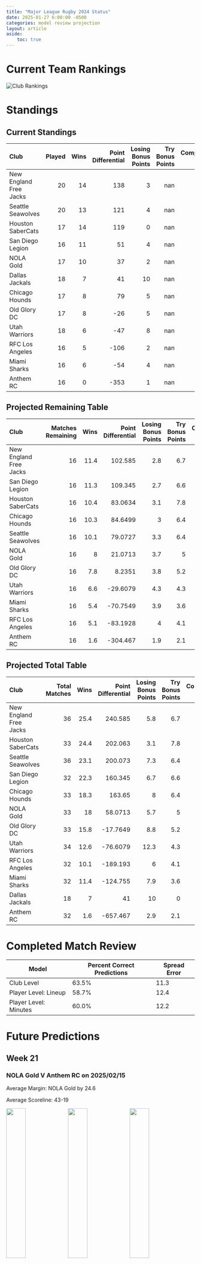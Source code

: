 ```yaml
---  
title: "Major League Rugby 2024 Status"  
date: 2025-01-27 6:00:00 -0500  
categories: model review projection  
layout: article  
aside:  
    toc: true  
---
```

# Current Team Rankings


![Club Rankings](plots/rankings_Major-League-Rugby-2024.png)
# Standings

## Current Standings


| Club                   |   Played |   Wins |   Point Differential |   Losing Bonus Points |   Try Bonus Points |   Competition Points |
|:-----------------------|---------:|-------:|---------------------:|----------------------:|-------------------:|---------------------:|
| New England Free Jacks |       20 |     14 |                  138 |                     3 |                nan |                   66 |
| Seattle Seawolves      |       20 |     13 |                  121 |                     4 |                nan |                   65 |
| Houston SaberCats      |       17 |     14 |                  119 |                     0 |                nan |                   64 |
| San Diego Legion       |       16 |     11 |                   51 |                     4 |                nan |                   53 |
| NOLA Gold              |       17 |     10 |                   37 |                     2 |                nan |                   47 |
| Dallas Jackals         |       18 |      7 |                   41 |                    10 |                nan |                   46 |
| Chicago Hounds         |       17 |      8 |                   79 |                     5 |                nan |                   45 |
| Old Glory DC           |       17 |      8 |                  -26 |                     5 |                nan |                   42 |
| Utah Warriors          |       18 |      6 |                  -47 |                     8 |                nan |                   36 |
| RFC Los Angeles        |       16 |      5 |                 -106 |                     2 |                nan |                   31 |
| Miami Sharks           |       16 |      6 |                  -54 |                     4 |                nan |                   30 |
| Anthem RC              |       16 |      0 |                 -353 |                     1 |                nan |                    6 |



## Projected Remaining Table


| Club                   |   Matches Remaining |   Wins |   Point Differential |   Losing Bonus Points |   Try Bonus Points |   Competition Points |
|:-----------------------|--------------------:|-------:|---------------------:|----------------------:|-------------------:|---------------------:|
| New England Free Jacks |                  16 |   11.4 |             102.585  |                   2.8 |                6.7 |                 54.9 |
| San Diego Legion       |                  16 |   11.3 |             109.345  |                   2.7 |                6.6 |                 54.5 |
| Houston SaberCats      |                  16 |   10.4 |              83.0634 |                   3.1 |                7.8 |                 52.3 |
| Chicago Hounds         |                  16 |   10.3 |              84.6499 |                   3   |                6.4 |                 50.7 |
| Seattle Seawolves      |                  16 |   10.1 |              79.0727 |                   3.3 |                6.4 |                 50   |
| NOLA Gold              |                  16 |    8   |              21.0713 |                   3.7 |                5   |                 41   |
| Old Glory DC           |                  16 |    7.8 |               8.2351 |                   3.8 |                5.2 |                 40.4 |
| Utah Warriors          |                  16 |    6.6 |             -29.6079 |                   4.3 |                4.3 |                 35   |
| Miami Sharks           |                  16 |    5.4 |             -70.7549 |                   3.9 |                3.6 |                 29.2 |
| RFC Los Angeles        |                  16 |    5.1 |             -83.1928 |                   4   |                4.1 |                 28.4 |
| Anthem RC              |                  16 |    1.6 |            -304.467  |                   1.9 |                2.1 |                 10.3 |



## Projected Total Table


| Club                   |   Total Matches |   Wins |   Point Differential |   Losing Bonus Points |   Try Bonus Points |   Competition Points |
|:-----------------------|----------------:|-------:|---------------------:|----------------------:|-------------------:|---------------------:|
| New England Free Jacks |              36 |   25.4 |             240.585  |                   5.8 |                6.7 |                120.9 |
| Houston SaberCats      |              33 |   24.4 |             202.063  |                   3.1 |                7.8 |                116.3 |
| Seattle Seawolves      |              36 |   23.1 |             200.073  |                   7.3 |                6.4 |                115   |
| San Diego Legion       |              32 |   22.3 |             160.345  |                   6.7 |                6.6 |                107.5 |
| Chicago Hounds         |              33 |   18.3 |             163.65   |                   8   |                6.4 |                 95.7 |
| NOLA Gold              |              33 |   18   |              58.0713 |                   5.7 |                5   |                 88   |
| Old Glory DC           |              33 |   15.8 |             -17.7649 |                   8.8 |                5.2 |                 82.4 |
| Utah Warriors          |              34 |   12.6 |             -76.6079 |                  12.3 |                4.3 |                 71   |
| RFC Los Angeles        |              32 |   10.1 |            -189.193  |                   6   |                4.1 |                 59.4 |
| Miami Sharks           |              32 |   11.4 |            -124.755  |                   7.9 |                3.6 |                 59.2 |
| Dallas Jackals         |              18 |    7   |              41      |                  10   |                0   |                 46   |
| Anthem RC              |              32 |    1.6 |            -657.467  |                   2.9 |                2.1 |                 16.3 |



# Completed Match Review


| Model | Percent Correct Predictions | Spread Error |
| ------ | ------ | ------ |
| Club Level | 63.5% | 11.3 |
| Player Level: Lineup | 58.7% | 12.4 |
| Player Level: Minutes | 60.0% | 12.2 |


# Future Predictions

## Week 21

### NOLA Gold V Anthem RC on 2025/02/15


Average Margin: NOLA Gold by 24.6

Average Scoreline: 43-19

<p float="left">
<img src="plots/performances_2025-02-15-NOLAGold_V_AnthemRC.png" width="32%" />
<img src="plots/resultbar_2025-02-15-NOLAGold_V_AnthemRC.png" width="32%" />
<img src="plots/spreads_2025-02-15-NOLAGold_V_AnthemRC.png" width="32%" />
</p>

### San Diego Legion V Seattle Seawolves on 2025/02/15


Average Margin: San Diego Legion by 6.1

Average Scoreline: 27-21

<p float="left">
<img src="plots/performances_2025-02-15-SanDiegoLegion_V_SeattleSeawolves.png" width="32%" />
<img src="plots/resultbar_2025-02-15-SanDiegoLegion_V_SeattleSeawolves.png" width="32%" />
<img src="plots/spreads_2025-02-15-SanDiegoLegion_V_SeattleSeawolves.png" width="32%" />
</p>

### Houston SaberCats V Chicago Hounds on 2025/02/15


Average Margin: Houston SaberCats by 4.6

Average Scoreline: 29-25

<p float="left">
<img src="plots/performances_2025-02-15-HoustonSaberCats_V_ChicagoHounds.png" width="32%" />
<img src="plots/resultbar_2025-02-15-HoustonSaberCats_V_ChicagoHounds.png" width="32%" />
<img src="plots/spreads_2025-02-15-HoustonSaberCats_V_ChicagoHounds.png" width="32%" />
</p>

### Miami Sharks V Old Glory DC on 2025/02/15


Average Margin: Old Glory DC by 0.8

Average Scoreline: 30-29

<p float="left">
<img src="plots/performances_2025-02-15-MiamiSharks_V_OldGloryDC.png" width="32%" />
<img src="plots/resultbar_2025-02-15-MiamiSharks_V_OldGloryDC.png" width="32%" />
<img src="plots/spreads_2025-02-15-MiamiSharks_V_OldGloryDC.png" width="32%" />
</p>

### RFC Los Angeles V New England Free Jacks on 2025/02/16


Average Margin: New England Free Jacks by 7.0

Average Scoreline: 40-34

<p float="left">
<img src="plots/performances_2025-02-16-RFCLosAngeles_V_NewEnglandFreeJacks.png" width="32%" />
<img src="plots/resultbar_2025-02-16-RFCLosAngeles_V_NewEnglandFreeJacks.png" width="32%" />
<img src="plots/spreads_2025-02-16-RFCLosAngeles_V_NewEnglandFreeJacks.png" width="32%" />
</p>

## Week 22

### Anthem RC V San Diego Legion on 2025/02/21


Average Margin: San Diego Legion by 23.5

Average Scoreline: 51-27

<p float="left">
<img src="plots/performances_2025-02-21-AnthemRC_V_SanDiegoLegion.png" width="32%" />
<img src="plots/resultbar_2025-02-21-AnthemRC_V_SanDiegoLegion.png" width="32%" />
<img src="plots/spreads_2025-02-21-AnthemRC_V_SanDiegoLegion.png" width="32%" />
</p>

### Miami Sharks V NOLA Gold on 2025/02/22


Average Margin: NOLA Gold by 1.8

Average Scoreline: 34-33

<p float="left">
<img src="plots/performances_2025-02-22-MiamiSharks_V_NOLAGold.png" width="32%" />
<img src="plots/resultbar_2025-02-22-MiamiSharks_V_NOLAGold.png" width="32%" />
<img src="plots/spreads_2025-02-22-MiamiSharks_V_NOLAGold.png" width="32%" />
</p>

### RFC Los Angeles V Houston SaberCats on 2025/02/23


Average Margin: Houston SaberCats by 5.5

Average Scoreline: 39-33

<p float="left">
<img src="plots/performances_2025-02-23-RFCLosAngeles_V_HoustonSaberCats.png" width="32%" />
<img src="plots/resultbar_2025-02-23-RFCLosAngeles_V_HoustonSaberCats.png" width="32%" />
<img src="plots/spreads_2025-02-23-RFCLosAngeles_V_HoustonSaberCats.png" width="32%" />
</p>

### Chicago Hounds V Utah Warriors on 2025/02/23


Average Margin: Chicago Hounds by 10.1

Average Scoreline: 30-20

<p float="left">
<img src="plots/performances_2025-02-23-ChicagoHounds_V_UtahWarriors.png" width="32%" />
<img src="plots/resultbar_2025-02-23-ChicagoHounds_V_UtahWarriors.png" width="32%" />
<img src="plots/spreads_2025-02-23-ChicagoHounds_V_UtahWarriors.png" width="32%" />
</p>

## Week 23

### Anthem RC V Miami Sharks on 2025/02/28


Average Margin: Miami Sharks by 14.0

Average Scoreline: 35-21

<p float="left">
<img src="plots/performances_2025-02-28-AnthemRC_V_MiamiSharks.png" width="32%" />
<img src="plots/resultbar_2025-02-28-AnthemRC_V_MiamiSharks.png" width="32%" />
<img src="plots/spreads_2025-02-28-AnthemRC_V_MiamiSharks.png" width="32%" />
</p>

### Utah Warriors V NOLA Gold on 2025/03/01


Average Margin: Utah Warriors by 3.1

Average Scoreline: 28-25

<p float="left">
<img src="plots/performances_2025-03-01-UtahWarriors_V_NOLAGold.png" width="32%" />
<img src="plots/resultbar_2025-03-01-UtahWarriors_V_NOLAGold.png" width="32%" />
<img src="plots/spreads_2025-03-01-UtahWarriors_V_NOLAGold.png" width="32%" />
</p>

### Old Glory DC V San Diego Legion on 2025/03/01


Average Margin: San Diego Legion by 2.6

Average Scoreline: 32-29

<p float="left">
<img src="plots/performances_2025-03-01-OldGloryDC_V_SanDiegoLegion.png" width="32%" />
<img src="plots/resultbar_2025-03-01-OldGloryDC_V_SanDiegoLegion.png" width="32%" />
<img src="plots/spreads_2025-03-01-OldGloryDC_V_SanDiegoLegion.png" width="32%" />
</p>

### Houston SaberCats V Seattle Seawolves on 2025/03/01


Average Margin: Houston SaberCats by 4.1

Average Scoreline: 31-26

<p float="left">
<img src="plots/performances_2025-03-01-HoustonSaberCats_V_SeattleSeawolves.png" width="32%" />
<img src="plots/resultbar_2025-03-01-HoustonSaberCats_V_SeattleSeawolves.png" width="32%" />
<img src="plots/spreads_2025-03-01-HoustonSaberCats_V_SeattleSeawolves.png" width="32%" />
</p>

### Chicago Hounds V New England Free Jacks on 2025/03/02


Average Margin: Chicago Hounds by 2.1

Average Scoreline: 25-23

<p float="left">
<img src="plots/performances_2025-03-02-ChicagoHounds_V_NewEnglandFreeJacks.png" width="32%" />
<img src="plots/resultbar_2025-03-02-ChicagoHounds_V_NewEnglandFreeJacks.png" width="32%" />
<img src="plots/spreads_2025-03-02-ChicagoHounds_V_NewEnglandFreeJacks.png" width="32%" />
</p>

## Week 24

### Utah Warriors V Houston SaberCats on 2025/03/08


Average Margin: Houston SaberCats by 2.4

Average Scoreline: 34-32

<p float="left">
<img src="plots/performances_2025-03-08-UtahWarriors_V_HoustonSaberCats.png" width="32%" />
<img src="plots/resultbar_2025-03-08-UtahWarriors_V_HoustonSaberCats.png" width="32%" />
<img src="plots/spreads_2025-03-08-UtahWarriors_V_HoustonSaberCats.png" width="32%" />
</p>

### Miami Sharks V Chicago Hounds on 2025/03/08


Average Margin: Chicago Hounds by 6.1

Average Scoreline: 41-34

<p float="left">
<img src="plots/performances_2025-03-08-MiamiSharks_V_ChicagoHounds.png" width="32%" />
<img src="plots/resultbar_2025-03-08-MiamiSharks_V_ChicagoHounds.png" width="32%" />
<img src="plots/spreads_2025-03-08-MiamiSharks_V_ChicagoHounds.png" width="32%" />
</p>

### Old Glory DC V Anthem RC on 2025/03/08


Average Margin: Old Glory DC by 22.7

Average Scoreline: 38-16

<p float="left">
<img src="plots/performances_2025-03-08-OldGloryDC_V_AnthemRC.png" width="32%" />
<img src="plots/resultbar_2025-03-08-OldGloryDC_V_AnthemRC.png" width="32%" />
<img src="plots/spreads_2025-03-08-OldGloryDC_V_AnthemRC.png" width="32%" />
</p>

### Seattle Seawolves V New England Free Jacks on 2025/03/08


Average Margin: Seattle Seawolves by 2.2

Average Scoreline: 27-25

<p float="left">
<img src="plots/performances_2025-03-08-SeattleSeawolves_V_NewEnglandFreeJacks.png" width="32%" />
<img src="plots/resultbar_2025-03-08-SeattleSeawolves_V_NewEnglandFreeJacks.png" width="32%" />
<img src="plots/spreads_2025-03-08-SeattleSeawolves_V_NewEnglandFreeJacks.png" width="32%" />
</p>

### San Diego Legion V RFC Los Angeles on 2025/03/08


Average Margin: San Diego Legion by 14.1

Average Scoreline: 34-20

<p float="left">
<img src="plots/performances_2025-03-08-SanDiegoLegion_V_RFCLosAngeles.png" width="32%" />
<img src="plots/resultbar_2025-03-08-SanDiegoLegion_V_RFCLosAngeles.png" width="32%" />
<img src="plots/spreads_2025-03-08-SanDiegoLegion_V_RFCLosAngeles.png" width="32%" />
</p>

## Week 25

### Chicago Hounds V Old Glory DC on 2025/03/15


Average Margin: Chicago Hounds by 8.9

Average Scoreline: 37-28

<p float="left">
<img src="plots/performances_2025-03-15-ChicagoHounds_V_OldGloryDC.png" width="32%" />
<img src="plots/resultbar_2025-03-15-ChicagoHounds_V_OldGloryDC.png" width="32%" />
<img src="plots/spreads_2025-03-15-ChicagoHounds_V_OldGloryDC.png" width="32%" />
</p>

### RFC Los Angeles V Seattle Seawolves on 2025/03/15


Average Margin: Seattle Seawolves by 5.0

Average Scoreline: 36-31

<p float="left">
<img src="plots/performances_2025-03-15-RFCLosAngeles_V_SeattleSeawolves.png" width="32%" />
<img src="plots/resultbar_2025-03-15-RFCLosAngeles_V_SeattleSeawolves.png" width="32%" />
<img src="plots/spreads_2025-03-15-RFCLosAngeles_V_SeattleSeawolves.png" width="32%" />
</p>

### Miami Sharks V Utah Warriors on 2025/03/15


Average Margin: Utah Warriors by 0.6

Average Scoreline: 30-30

<p float="left">
<img src="plots/performances_2025-03-15-MiamiSharks_V_UtahWarriors.png" width="32%" />
<img src="plots/resultbar_2025-03-15-MiamiSharks_V_UtahWarriors.png" width="32%" />
<img src="plots/spreads_2025-03-15-MiamiSharks_V_UtahWarriors.png" width="32%" />
</p>

### New England Free Jacks V NOLA Gold on 2025/03/15


Average Margin: New England Free Jacks by 10.0

Average Scoreline: 33-23

<p float="left">
<img src="plots/performances_2025-03-15-NewEnglandFreeJacks_V_NOLAGold.png" width="32%" />
<img src="plots/resultbar_2025-03-15-NewEnglandFreeJacks_V_NOLAGold.png" width="32%" />
<img src="plots/spreads_2025-03-15-NewEnglandFreeJacks_V_NOLAGold.png" width="32%" />
</p>

## Week 26

### Seattle Seawolves V Utah Warriors on 2025/03/22


Average Margin: Seattle Seawolves by 8.9

Average Scoreline: 32-24

<p float="left">
<img src="plots/performances_2025-03-22-SeattleSeawolves_V_UtahWarriors.png" width="32%" />
<img src="plots/resultbar_2025-03-22-SeattleSeawolves_V_UtahWarriors.png" width="32%" />
<img src="plots/spreads_2025-03-22-SeattleSeawolves_V_UtahWarriors.png" width="32%" />
</p>

### San Diego Legion V Miami Sharks on 2025/03/22


Average Margin: San Diego Legion by 14.4

Average Scoreline: 33-18

<p float="left">
<img src="plots/performances_2025-03-22-SanDiegoLegion_V_MiamiSharks.png" width="32%" />
<img src="plots/resultbar_2025-03-22-SanDiegoLegion_V_MiamiSharks.png" width="32%" />
<img src="plots/spreads_2025-03-22-SanDiegoLegion_V_MiamiSharks.png" width="32%" />
</p>

### Anthem RC V Houston SaberCats on 2025/03/22


Average Margin: Houston SaberCats by 19.3

Average Scoreline: 47-28

<p float="left">
<img src="plots/performances_2025-03-22-AnthemRC_V_HoustonSaberCats.png" width="32%" />
<img src="plots/resultbar_2025-03-22-AnthemRC_V_HoustonSaberCats.png" width="32%" />
<img src="plots/spreads_2025-03-22-AnthemRC_V_HoustonSaberCats.png" width="32%" />
</p>

### Old Glory DC V New England Free Jacks on 2025/03/22


Average Margin: New England Free Jacks by 2.7

Average Scoreline: 33-30

<p float="left">
<img src="plots/performances_2025-03-22-OldGloryDC_V_NewEnglandFreeJacks.png" width="32%" />
<img src="plots/resultbar_2025-03-22-OldGloryDC_V_NewEnglandFreeJacks.png" width="32%" />
<img src="plots/spreads_2025-03-22-OldGloryDC_V_NewEnglandFreeJacks.png" width="32%" />
</p>

### NOLA Gold V RFC Los Angeles on 2025/03/22


Average Margin: NOLA Gold by 7.7

Average Scoreline: 32-25

<p float="left">
<img src="plots/performances_2025-03-22-NOLAGold_V_RFCLosAngeles.png" width="32%" />
<img src="plots/resultbar_2025-03-22-NOLAGold_V_RFCLosAngeles.png" width="32%" />
<img src="plots/spreads_2025-03-22-NOLAGold_V_RFCLosAngeles.png" width="32%" />
</p>

## Week 27

### Utah Warriors V New England Free Jacks on 2025/03/29


Average Margin: New England Free Jacks by 3.0

Average Scoreline: 32-29

<p float="left">
<img src="plots/performances_2025-03-29-UtahWarriors_V_NewEnglandFreeJacks.png" width="32%" />
<img src="plots/resultbar_2025-03-29-UtahWarriors_V_NewEnglandFreeJacks.png" width="32%" />
<img src="plots/spreads_2025-03-29-UtahWarriors_V_NewEnglandFreeJacks.png" width="32%" />
</p>

### Houston SaberCats V San Diego Legion on 2025/03/29


Average Margin: Houston SaberCats by 2.0

Average Scoreline: 27-25

<p float="left">
<img src="plots/performances_2025-03-29-HoustonSaberCats_V_SanDiegoLegion.png" width="32%" />
<img src="plots/resultbar_2025-03-29-HoustonSaberCats_V_SanDiegoLegion.png" width="32%" />
<img src="plots/spreads_2025-03-29-HoustonSaberCats_V_SanDiegoLegion.png" width="32%" />
</p>

### Seattle Seawolves V Anthem RC on 2025/03/29


Average Margin: Seattle Seawolves by 27.1

Average Scoreline: 46-19

<p float="left">
<img src="plots/performances_2025-03-29-SeattleSeawolves_V_AnthemRC.png" width="32%" />
<img src="plots/resultbar_2025-03-29-SeattleSeawolves_V_AnthemRC.png" width="32%" />
<img src="plots/spreads_2025-03-29-SeattleSeawolves_V_AnthemRC.png" width="32%" />
</p>

### NOLA Gold V Chicago Hounds on 2025/03/29


Average Margin: Chicago Hounds by 0.7

Average Scoreline: 34-33

<p float="left">
<img src="plots/performances_2025-03-29-NOLAGold_V_ChicagoHounds.png" width="32%" />
<img src="plots/resultbar_2025-03-29-NOLAGold_V_ChicagoHounds.png" width="32%" />
<img src="plots/spreads_2025-03-29-NOLAGold_V_ChicagoHounds.png" width="32%" />
</p>

### RFC Los Angeles V Old Glory DC on 2025/03/29


Average Margin: Old Glory DC by 0.0

Average Scoreline: 31-31

<p float="left">
<img src="plots/performances_2025-03-29-RFCLosAngeles_V_OldGloryDC.png" width="32%" />
<img src="plots/resultbar_2025-03-29-RFCLosAngeles_V_OldGloryDC.png" width="32%" />
<img src="plots/spreads_2025-03-29-RFCLosAngeles_V_OldGloryDC.png" width="32%" />
</p>

## Week 28

### San Diego Legion V Chicago Hounds on 2025/04/05


Average Margin: San Diego Legion by 5.7

Average Scoreline: 28-22

<p float="left">
<img src="plots/performances_2025-04-05-SanDiegoLegion_V_ChicagoHounds.png" width="32%" />
<img src="plots/resultbar_2025-04-05-SanDiegoLegion_V_ChicagoHounds.png" width="32%" />
<img src="plots/spreads_2025-04-05-SanDiegoLegion_V_ChicagoHounds.png" width="32%" />
</p>

### Houston SaberCats V RFC Los Angeles on 2025/04/05


Average Margin: Houston SaberCats by 11.2

Average Scoreline: 34-23

<p float="left">
<img src="plots/performances_2025-04-05-HoustonSaberCats_V_RFCLosAngeles.png" width="32%" />
<img src="plots/resultbar_2025-04-05-HoustonSaberCats_V_RFCLosAngeles.png" width="32%" />
<img src="plots/spreads_2025-04-05-HoustonSaberCats_V_RFCLosAngeles.png" width="32%" />
</p>

### Anthem RC V NOLA Gold on 2025/04/05


Average Margin: NOLA Gold by 14.1

Average Scoreline: 44-30

<p float="left">
<img src="plots/performances_2025-04-05-AnthemRC_V_NOLAGold.png" width="32%" />
<img src="plots/resultbar_2025-04-05-AnthemRC_V_NOLAGold.png" width="32%" />
<img src="plots/spreads_2025-04-05-AnthemRC_V_NOLAGold.png" width="32%" />
</p>

### Old Glory DC V Seattle Seawolves on 2025/04/05


Average Margin: Seattle Seawolves by 1.5

Average Scoreline: 32-31

<p float="left">
<img src="plots/performances_2025-04-05-OldGloryDC_V_SeattleSeawolves.png" width="32%" />
<img src="plots/resultbar_2025-04-05-OldGloryDC_V_SeattleSeawolves.png" width="32%" />
<img src="plots/spreads_2025-04-05-OldGloryDC_V_SeattleSeawolves.png" width="32%" />
</p>

### New England Free Jacks V Miami Sharks on 2025/04/06


Average Margin: New England Free Jacks by 13.6

Average Scoreline: 33-19

<p float="left">
<img src="plots/performances_2025-04-06-NewEnglandFreeJacks_V_MiamiSharks.png" width="32%" />
<img src="plots/resultbar_2025-04-06-NewEnglandFreeJacks_V_MiamiSharks.png" width="32%" />
<img src="plots/spreads_2025-04-06-NewEnglandFreeJacks_V_MiamiSharks.png" width="32%" />
</p>

## Week 29

### RFC Los Angeles V Utah Warriors on 2025/04/12


Average Margin: RFC Los Angeles by 1.1

Average Scoreline: 27-26

<p float="left">
<img src="plots/performances_2025-04-12-RFCLosAngeles_V_UtahWarriors.png" width="32%" />
<img src="plots/resultbar_2025-04-12-RFCLosAngeles_V_UtahWarriors.png" width="32%" />
<img src="plots/spreads_2025-04-12-RFCLosAngeles_V_UtahWarriors.png" width="32%" />
</p>

### NOLA Gold V Old Glory DC on 2025/04/12


Average Margin: NOLA Gold by 4.8

Average Scoreline: 30-26

<p float="left">
<img src="plots/performances_2025-04-12-NOLAGold_V_OldGloryDC.png" width="32%" />
<img src="plots/resultbar_2025-04-12-NOLAGold_V_OldGloryDC.png" width="32%" />
<img src="plots/spreads_2025-04-12-NOLAGold_V_OldGloryDC.png" width="32%" />
</p>

### Miami Sharks V Houston SaberCats on 2025/04/12


Average Margin: Houston SaberCats by 5.4

Average Scoreline: 40-35

<p float="left">
<img src="plots/performances_2025-04-12-MiamiSharks_V_HoustonSaberCats.png" width="32%" />
<img src="plots/resultbar_2025-04-12-MiamiSharks_V_HoustonSaberCats.png" width="32%" />
<img src="plots/spreads_2025-04-12-MiamiSharks_V_HoustonSaberCats.png" width="32%" />
</p>

### New England Free Jacks V San Diego Legion on 2025/04/12


Average Margin: New England Free Jacks by 4.2

Average Scoreline: 28-24

<p float="left">
<img src="plots/performances_2025-04-12-NewEnglandFreeJacks_V_SanDiegoLegion.png" width="32%" />
<img src="plots/resultbar_2025-04-12-NewEnglandFreeJacks_V_SanDiegoLegion.png" width="32%" />
<img src="plots/spreads_2025-04-12-NewEnglandFreeJacks_V_SanDiegoLegion.png" width="32%" />
</p>

### Chicago Hounds V Anthem RC on 2025/04/13


Average Margin: Chicago Hounds by 23.6

Average Scoreline: 46-23

<p float="left">
<img src="plots/performances_2025-04-13-ChicagoHounds_V_AnthemRC.png" width="32%" />
<img src="plots/resultbar_2025-04-13-ChicagoHounds_V_AnthemRC.png" width="32%" />
<img src="plots/spreads_2025-04-13-ChicagoHounds_V_AnthemRC.png" width="32%" />
</p>

## Week 30

### Anthem RC V New England Free Jacks on 2025/04/18


Average Margin: New England Free Jacks by 18.9

Average Scoreline: 49-30

<p float="left">
<img src="plots/performances_2025-04-18-AnthemRC_V_NewEnglandFreeJacks.png" width="32%" />
<img src="plots/resultbar_2025-04-18-AnthemRC_V_NewEnglandFreeJacks.png" width="32%" />
<img src="plots/spreads_2025-04-18-AnthemRC_V_NewEnglandFreeJacks.png" width="32%" />
</p>

### Seattle Seawolves V Chicago Hounds on 2025/04/18


Average Margin: Seattle Seawolves by 3.8

Average Scoreline: 27-23

<p float="left">
<img src="plots/performances_2025-04-18-SeattleSeawolves_V_ChicagoHounds.png" width="32%" />
<img src="plots/resultbar_2025-04-18-SeattleSeawolves_V_ChicagoHounds.png" width="32%" />
<img src="plots/spreads_2025-04-18-SeattleSeawolves_V_ChicagoHounds.png" width="32%" />
</p>

### Old Glory DC V Miami Sharks on 2025/04/19


Average Margin: Old Glory DC by 7.8

Average Scoreline: 29-21

<p float="left">
<img src="plots/performances_2025-04-19-OldGloryDC_V_MiamiSharks.png" width="32%" />
<img src="plots/resultbar_2025-04-19-OldGloryDC_V_MiamiSharks.png" width="32%" />
<img src="plots/spreads_2025-04-19-OldGloryDC_V_MiamiSharks.png" width="32%" />
</p>

### San Diego Legion V Utah Warriors on 2025/04/19


Average Margin: San Diego Legion by 10.8

Average Scoreline: 32-21

<p float="left">
<img src="plots/performances_2025-04-19-SanDiegoLegion_V_UtahWarriors.png" width="32%" />
<img src="plots/resultbar_2025-04-19-SanDiegoLegion_V_UtahWarriors.png" width="32%" />
<img src="plots/spreads_2025-04-19-SanDiegoLegion_V_UtahWarriors.png" width="32%" />
</p>

### Houston SaberCats V NOLA Gold on 2025/04/19


Average Margin: Houston SaberCats by 8.3

Average Scoreline: 32-23

<p float="left">
<img src="plots/performances_2025-04-19-HoustonSaberCats_V_NOLAGold.png" width="32%" />
<img src="plots/resultbar_2025-04-19-HoustonSaberCats_V_NOLAGold.png" width="32%" />
<img src="plots/spreads_2025-04-19-HoustonSaberCats_V_NOLAGold.png" width="32%" />
</p>

## Week 31

### New England Free Jacks V RFC Los Angeles on 2025/04/22


Average Margin: New England Free Jacks by 13.1

Average Scoreline: 35-21

<p float="left">
<img src="plots/performances_2025-04-22-NewEnglandFreeJacks_V_RFCLosAngeles.png" width="32%" />
<img src="plots/resultbar_2025-04-22-NewEnglandFreeJacks_V_RFCLosAngeles.png" width="32%" />
<img src="plots/spreads_2025-04-22-NewEnglandFreeJacks_V_RFCLosAngeles.png" width="32%" />
</p>

### Anthem RC V Seattle Seawolves on 2025/04/23


Average Margin: Seattle Seawolves by 17.7

Average Scoreline: 48-30

<p float="left">
<img src="plots/performances_2025-04-23-AnthemRC_V_SeattleSeawolves.png" width="32%" />
<img src="plots/resultbar_2025-04-23-AnthemRC_V_SeattleSeawolves.png" width="32%" />
<img src="plots/spreads_2025-04-23-AnthemRC_V_SeattleSeawolves.png" width="32%" />
</p>

### RFC Los Angeles V San Diego Legion on 2025/04/26


Average Margin: San Diego Legion by 5.8

Average Scoreline: 39-33

<p float="left">
<img src="plots/performances_2025-04-26-RFCLosAngeles_V_SanDiegoLegion.png" width="32%" />
<img src="plots/resultbar_2025-04-26-RFCLosAngeles_V_SanDiegoLegion.png" width="32%" />
<img src="plots/spreads_2025-04-26-RFCLosAngeles_V_SanDiegoLegion.png" width="32%" />
</p>

### Houston SaberCats V Old Glory DC on 2025/04/26


Average Margin: Houston SaberCats by 8.6

Average Scoreline: 34-25

<p float="left">
<img src="plots/performances_2025-04-26-HoustonSaberCats_V_OldGloryDC.png" width="32%" />
<img src="plots/resultbar_2025-04-26-HoustonSaberCats_V_OldGloryDC.png" width="32%" />
<img src="plots/spreads_2025-04-26-HoustonSaberCats_V_OldGloryDC.png" width="32%" />
</p>

### Utah Warriors V Chicago Hounds on 2025/04/26


Average Margin: Chicago Hounds by 1.3

Average Scoreline: 31-30

<p float="left">
<img src="plots/performances_2025-04-26-UtahWarriors_V_ChicagoHounds.png" width="32%" />
<img src="plots/resultbar_2025-04-26-UtahWarriors_V_ChicagoHounds.png" width="32%" />
<img src="plots/spreads_2025-04-26-UtahWarriors_V_ChicagoHounds.png" width="32%" />
</p>

### NOLA Gold V Seattle Seawolves on 2025/04/27


Average Margin: Seattle Seawolves by 0.8

Average Scoreline: 29-28

<p float="left">
<img src="plots/performances_2025-04-27-NOLAGold_V_SeattleSeawolves.png" width="32%" />
<img src="plots/resultbar_2025-04-27-NOLAGold_V_SeattleSeawolves.png" width="32%" />
<img src="plots/spreads_2025-04-27-NOLAGold_V_SeattleSeawolves.png" width="32%" />
</p>

### Miami Sharks V Anthem RC on 2025/04/27


Average Margin: Miami Sharks by 15.8

Average Scoreline: 34-18

<p float="left">
<img src="plots/performances_2025-04-27-MiamiSharks_V_AnthemRC.png" width="32%" />
<img src="plots/resultbar_2025-04-27-MiamiSharks_V_AnthemRC.png" width="32%" />
<img src="plots/spreads_2025-04-27-MiamiSharks_V_AnthemRC.png" width="32%" />
</p>

## Week 32

### Utah Warriors V San Diego Legion on 2025/04/30


Average Margin: San Diego Legion by 3.1

Average Scoreline: 31-28

<p float="left">
<img src="plots/performances_2025-04-30-UtahWarriors_V_SanDiegoLegion.png" width="32%" />
<img src="plots/resultbar_2025-04-30-UtahWarriors_V_SanDiegoLegion.png" width="32%" />
<img src="plots/spreads_2025-04-30-UtahWarriors_V_SanDiegoLegion.png" width="32%" />
</p>

### Seattle Seawolves V RFC Los Angeles on 2025/05/02


Average Margin: Seattle Seawolves by 10.5

Average Scoreline: 32-22

<p float="left">
<img src="plots/performances_2025-05-02-SeattleSeawolves_V_RFCLosAngeles.png" width="32%" />
<img src="plots/resultbar_2025-05-02-SeattleSeawolves_V_RFCLosAngeles.png" width="32%" />
<img src="plots/spreads_2025-05-02-SeattleSeawolves_V_RFCLosAngeles.png" width="32%" />
</p>

### New England Free Jacks V Houston SaberCats on 2025/05/04


Average Margin: New England Free Jacks by 5.1

Average Scoreline: 31-26

<p float="left">
<img src="plots/performances_2025-05-04-NewEnglandFreeJacks_V_HoustonSaberCats.png" width="32%" />
<img src="plots/resultbar_2025-05-04-NewEnglandFreeJacks_V_HoustonSaberCats.png" width="32%" />
<img src="plots/spreads_2025-05-04-NewEnglandFreeJacks_V_HoustonSaberCats.png" width="32%" />
</p>

### San Diego Legion V NOLA Gold on 2025/05/04


Average Margin: San Diego Legion by 8.9

Average Scoreline: 33-24

<p float="left">
<img src="plots/performances_2025-05-04-SanDiegoLegion_V_NOLAGold.png" width="32%" />
<img src="plots/resultbar_2025-05-04-SanDiegoLegion_V_NOLAGold.png" width="32%" />
<img src="plots/spreads_2025-05-04-SanDiegoLegion_V_NOLAGold.png" width="32%" />
</p>

### Old Glory DC V Utah Warriors on 2025/05/04


Average Margin: Old Glory DC by 4.0

Average Scoreline: 33-28

<p float="left">
<img src="plots/performances_2025-05-04-OldGloryDC_V_UtahWarriors.png" width="32%" />
<img src="plots/resultbar_2025-05-04-OldGloryDC_V_UtahWarriors.png" width="32%" />
<img src="plots/spreads_2025-05-04-OldGloryDC_V_UtahWarriors.png" width="32%" />
</p>

### Chicago Hounds V Miami Sharks on 2025/05/04


Average Margin: Chicago Hounds by 12.7

Average Scoreline: 34-21

<p float="left">
<img src="plots/performances_2025-05-04-ChicagoHounds_V_MiamiSharks.png" width="32%" />
<img src="plots/resultbar_2025-05-04-ChicagoHounds_V_MiamiSharks.png" width="32%" />
<img src="plots/spreads_2025-05-04-ChicagoHounds_V_MiamiSharks.png" width="32%" />
</p>

## Week 33

### NOLA Gold V Miami Sharks on 2025/05/09


Average Margin: NOLA Gold by 8.6

Average Scoreline: 31-22

<p float="left">
<img src="plots/performances_2025-05-09-NOLAGold_V_MiamiSharks.png" width="32%" />
<img src="plots/resultbar_2025-05-09-NOLAGold_V_MiamiSharks.png" width="32%" />
<img src="plots/spreads_2025-05-09-NOLAGold_V_MiamiSharks.png" width="32%" />
</p>

### San Diego Legion V Houston SaberCats on 2025/05/10


Average Margin: San Diego Legion by 6.3

Average Scoreline: 31-24

<p float="left">
<img src="plots/performances_2025-05-10-SanDiegoLegion_V_HoustonSaberCats.png" width="32%" />
<img src="plots/resultbar_2025-05-10-SanDiegoLegion_V_HoustonSaberCats.png" width="32%" />
<img src="plots/spreads_2025-05-10-SanDiegoLegion_V_HoustonSaberCats.png" width="32%" />
</p>

### RFC Los Angeles V Anthem RC on 2025/05/10


Average Margin: RFC Los Angeles by 15.2

Average Scoreline: 40-25

<p float="left">
<img src="plots/performances_2025-05-10-RFCLosAngeles_V_AnthemRC.png" width="32%" />
<img src="plots/resultbar_2025-05-10-RFCLosAngeles_V_AnthemRC.png" width="32%" />
<img src="plots/spreads_2025-05-10-RFCLosAngeles_V_AnthemRC.png" width="32%" />
</p>

### New England Free Jacks V Chicago Hounds on 2025/05/10


Average Margin: New England Free Jacks by 5.7

Average Scoreline: 29-23

<p float="left">
<img src="plots/performances_2025-05-10-NewEnglandFreeJacks_V_ChicagoHounds.png" width="32%" />
<img src="plots/resultbar_2025-05-10-NewEnglandFreeJacks_V_ChicagoHounds.png" width="32%" />
<img src="plots/spreads_2025-05-10-NewEnglandFreeJacks_V_ChicagoHounds.png" width="32%" />
</p>

## Week 34

### Utah Warriors V Seattle Seawolves on 2025/05/12


Average Margin: Seattle Seawolves by 0.4

Average Scoreline: 31-30

<p float="left">
<img src="plots/performances_2025-05-12-UtahWarriors_V_SeattleSeawolves.png" width="32%" />
<img src="plots/resultbar_2025-05-12-UtahWarriors_V_SeattleSeawolves.png" width="32%" />
<img src="plots/spreads_2025-05-12-UtahWarriors_V_SeattleSeawolves.png" width="32%" />
</p>

### Old Glory DC V NOLA Gold on 2025/05/13


Average Margin: Old Glory DC by 3.3

Average Scoreline: 31-28

<p float="left">
<img src="plots/performances_2025-05-13-OldGloryDC_V_NOLAGold.png" width="32%" />
<img src="plots/resultbar_2025-05-13-OldGloryDC_V_NOLAGold.png" width="32%" />
<img src="plots/spreads_2025-05-13-OldGloryDC_V_NOLAGold.png" width="32%" />
</p>

### Seattle Seawolves V San Diego Legion on 2025/05/17


Average Margin: Seattle Seawolves by 1.7

Average Scoreline: 28-27

<p float="left">
<img src="plots/performances_2025-05-17-SeattleSeawolves_V_SanDiegoLegion.png" width="32%" />
<img src="plots/resultbar_2025-05-17-SeattleSeawolves_V_SanDiegoLegion.png" width="32%" />
<img src="plots/spreads_2025-05-17-SeattleSeawolves_V_SanDiegoLegion.png" width="32%" />
</p>

### Miami Sharks V New England Free Jacks on 2025/05/17


Average Margin: New England Free Jacks by 6.4

Average Scoreline: 40-33

<p float="left">
<img src="plots/performances_2025-05-17-MiamiSharks_V_NewEnglandFreeJacks.png" width="32%" />
<img src="plots/resultbar_2025-05-17-MiamiSharks_V_NewEnglandFreeJacks.png" width="32%" />
<img src="plots/spreads_2025-05-17-MiamiSharks_V_NewEnglandFreeJacks.png" width="32%" />
</p>

### Houston SaberCats V Utah Warriors on 2025/05/17


Average Margin: Houston SaberCats by 9.2

Average Scoreline: 34-25

<p float="left">
<img src="plots/performances_2025-05-17-HoustonSaberCats_V_UtahWarriors.png" width="32%" />
<img src="plots/resultbar_2025-05-17-HoustonSaberCats_V_UtahWarriors.png" width="32%" />
<img src="plots/spreads_2025-05-17-HoustonSaberCats_V_UtahWarriors.png" width="32%" />
</p>

### Anthem RC V Old Glory DC on 2025/05/18


Average Margin: Old Glory DC by 11.5

Average Scoreline: 42-31

<p float="left">
<img src="plots/performances_2025-05-18-AnthemRC_V_OldGloryDC.png" width="32%" />
<img src="plots/resultbar_2025-05-18-AnthemRC_V_OldGloryDC.png" width="32%" />
<img src="plots/spreads_2025-05-18-AnthemRC_V_OldGloryDC.png" width="32%" />
</p>

### Chicago Hounds V RFC Los Angeles on 2025/05/18


Average Margin: Chicago Hounds by 10.9

Average Scoreline: 35-24

<p float="left">
<img src="plots/performances_2025-05-18-ChicagoHounds_V_RFCLosAngeles.png" width="32%" />
<img src="plots/resultbar_2025-05-18-ChicagoHounds_V_RFCLosAngeles.png" width="32%" />
<img src="plots/spreads_2025-05-18-ChicagoHounds_V_RFCLosAngeles.png" width="32%" />
</p>

## Week 35

### Seattle Seawolves V Houston SaberCats on 2025/05/23


Average Margin: Seattle Seawolves by 3.8

Average Scoreline: 30-26

<p float="left">
<img src="plots/performances_2025-05-23-SeattleSeawolves_V_HoustonSaberCats.png" width="32%" />
<img src="plots/resultbar_2025-05-23-SeattleSeawolves_V_HoustonSaberCats.png" width="32%" />
<img src="plots/spreads_2025-05-23-SeattleSeawolves_V_HoustonSaberCats.png" width="32%" />
</p>

### RFC Los Angeles V Miami Sharks on 2025/05/23


Average Margin: RFC Los Angeles by 4.9

Average Scoreline: 27-22

<p float="left">
<img src="plots/performances_2025-05-23-RFCLosAngeles_V_MiamiSharks.png" width="32%" />
<img src="plots/resultbar_2025-05-23-RFCLosAngeles_V_MiamiSharks.png" width="32%" />
<img src="plots/spreads_2025-05-23-RFCLosAngeles_V_MiamiSharks.png" width="32%" />
</p>

### Anthem RC V Chicago Hounds on 2025/05/24


Average Margin: Chicago Hounds by 15.9

Average Scoreline: 47-31

<p float="left">
<img src="plots/performances_2025-05-24-AnthemRC_V_ChicagoHounds.png" width="32%" />
<img src="plots/resultbar_2025-05-24-AnthemRC_V_ChicagoHounds.png" width="32%" />
<img src="plots/spreads_2025-05-24-AnthemRC_V_ChicagoHounds.png" width="32%" />
</p>

### New England Free Jacks V Old Glory DC on 2025/05/24


Average Margin: New England Free Jacks by 9.8

Average Scoreline: 35-26

<p float="left">
<img src="plots/performances_2025-05-24-NewEnglandFreeJacks_V_OldGloryDC.png" width="32%" />
<img src="plots/resultbar_2025-05-24-NewEnglandFreeJacks_V_OldGloryDC.png" width="32%" />
<img src="plots/spreads_2025-05-24-NewEnglandFreeJacks_V_OldGloryDC.png" width="32%" />
</p>

### NOLA Gold V Utah Warriors on 2025/05/24


Average Margin: NOLA Gold by 4.5

Average Scoreline: 30-25

<p float="left">
<img src="plots/performances_2025-05-24-NOLAGold_V_UtahWarriors.png" width="32%" />
<img src="plots/resultbar_2025-05-24-NOLAGold_V_UtahWarriors.png" width="32%" />
<img src="plots/spreads_2025-05-24-NOLAGold_V_UtahWarriors.png" width="32%" />
</p>

## Week 36

### Miami Sharks V San Diego Legion on 2025/05/31


Average Margin: San Diego Legion by 6.1

Average Scoreline: 37-30

<p float="left">
<img src="plots/performances_2025-05-31-MiamiSharks_V_SanDiegoLegion.png" width="32%" />
<img src="plots/resultbar_2025-05-31-MiamiSharks_V_SanDiegoLegion.png" width="32%" />
<img src="plots/spreads_2025-05-31-MiamiSharks_V_SanDiegoLegion.png" width="32%" />
</p>

### Old Glory DC V RFC Los Angeles on 2025/05/31


Average Margin: Old Glory DC by 6.9

Average Scoreline: 32-25

<p float="left">
<img src="plots/performances_2025-05-31-OldGloryDC_V_RFCLosAngeles.png" width="32%" />
<img src="plots/resultbar_2025-05-31-OldGloryDC_V_RFCLosAngeles.png" width="32%" />
<img src="plots/spreads_2025-05-31-OldGloryDC_V_RFCLosAngeles.png" width="32%" />
</p>

### Chicago Hounds V NOLA Gold on 2025/05/31


Average Margin: Chicago Hounds by 8.3

Average Scoreline: 33-25

<p float="left">
<img src="plots/performances_2025-05-31-ChicagoHounds_V_NOLAGold.png" width="32%" />
<img src="plots/resultbar_2025-05-31-ChicagoHounds_V_NOLAGold.png" width="32%" />
<img src="plots/spreads_2025-05-31-ChicagoHounds_V_NOLAGold.png" width="32%" />
</p>

### Utah Warriors V Anthem RC on 2025/05/31


Average Margin: Utah Warriors by 18.8

Average Scoreline: 41-22

<p float="left">
<img src="plots/performances_2025-05-31-UtahWarriors_V_AnthemRC.png" width="32%" />
<img src="plots/resultbar_2025-05-31-UtahWarriors_V_AnthemRC.png" width="32%" />
<img src="plots/spreads_2025-05-31-UtahWarriors_V_AnthemRC.png" width="32%" />
</p>

### New England Free Jacks V Seattle Seawolves on 2025/06/01


Average Margin: New England Free Jacks by 5.6

Average Scoreline: 31-25

<p float="left">
<img src="plots/performances_2025-06-01-NewEnglandFreeJacks_V_SeattleSeawolves.png" width="32%" />
<img src="plots/resultbar_2025-06-01-NewEnglandFreeJacks_V_SeattleSeawolves.png" width="32%" />
<img src="plots/spreads_2025-06-01-NewEnglandFreeJacks_V_SeattleSeawolves.png" width="32%" />
</p>

## Week 37

### Chicago Hounds V Houston SaberCats on 2025/06/04


Average Margin: Chicago Hounds by 3.9

Average Scoreline: 30-26

<p float="left">
<img src="plots/performances_2025-06-04-ChicagoHounds_V_HoustonSaberCats.png" width="32%" />
<img src="plots/resultbar_2025-06-04-ChicagoHounds_V_HoustonSaberCats.png" width="32%" />
<img src="plots/spreads_2025-06-04-ChicagoHounds_V_HoustonSaberCats.png" width="32%" />
</p>

### Utah Warriors V RFC Los Angeles on 2025/06/07


Average Margin: Utah Warriors by 6.8

Average Scoreline: 32-25

<p float="left">
<img src="plots/performances_2025-06-07-UtahWarriors_V_RFCLosAngeles.png" width="32%" />
<img src="plots/resultbar_2025-06-07-UtahWarriors_V_RFCLosAngeles.png" width="32%" />
<img src="plots/spreads_2025-06-07-UtahWarriors_V_RFCLosAngeles.png" width="32%" />
</p>

### NOLA Gold V New England Free Jacks on 2025/06/07


Average Margin: New England Free Jacks by 1.7

Average Scoreline: 33-31

<p float="left">
<img src="plots/performances_2025-06-07-NOLAGold_V_NewEnglandFreeJacks.png" width="32%" />
<img src="plots/resultbar_2025-06-07-NOLAGold_V_NewEnglandFreeJacks.png" width="32%" />
<img src="plots/spreads_2025-06-07-NOLAGold_V_NewEnglandFreeJacks.png" width="32%" />
</p>

### San Diego Legion V Old Glory DC on 2025/06/07


Average Margin: San Diego Legion by 9.7

Average Scoreline: 34-24

<p float="left">
<img src="plots/performances_2025-06-07-SanDiegoLegion_V_OldGloryDC.png" width="32%" />
<img src="plots/resultbar_2025-06-07-SanDiegoLegion_V_OldGloryDC.png" width="32%" />
<img src="plots/spreads_2025-06-07-SanDiegoLegion_V_OldGloryDC.png" width="32%" />
</p>

### Houston SaberCats V Anthem RC on 2025/06/08


Average Margin: Houston SaberCats by 21.6

Average Scoreline: 45-23

<p float="left">
<img src="plots/performances_2025-06-08-HoustonSaberCats_V_AnthemRC.png" width="32%" />
<img src="plots/resultbar_2025-06-08-HoustonSaberCats_V_AnthemRC.png" width="32%" />
<img src="plots/spreads_2025-06-08-HoustonSaberCats_V_AnthemRC.png" width="32%" />
</p>

### Seattle Seawolves V Miami Sharks on 2025/06/08


Average Margin: Seattle Seawolves by 11.4

Average Scoreline: 32-21

<p float="left">
<img src="plots/performances_2025-06-08-SeattleSeawolves_V_MiamiSharks.png" width="32%" />
<img src="plots/resultbar_2025-06-08-SeattleSeawolves_V_MiamiSharks.png" width="32%" />
<img src="plots/spreads_2025-06-08-SeattleSeawolves_V_MiamiSharks.png" width="32%" />
</p>
